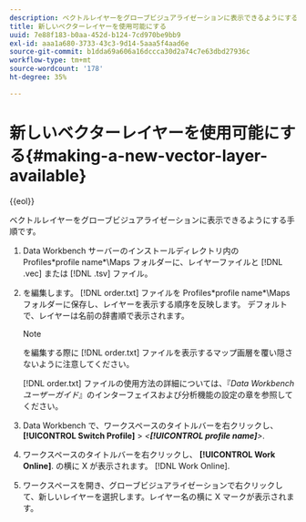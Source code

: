 ```yaml
---
description: ベクトルレイヤーをグローブビジュアライゼーションに表示できるようにする手順です。
title: 新しいベクターレイヤーを使用可能にする
uuid: 7e88f183-b0aa-452d-b124-7cd970be9bb9
exl-id: aaa1a680-3733-43c3-9d14-5aaa5f4aad6e
source-git-commit: b1dda69a606a16dccca30d2a74c7e63dbd27936c
workflow-type: tm+mt
source-wordcount: '178'
ht-degree: 35%

---
```


# 新しいベクターレイヤーを使用可能にする{#making-a-new-vector-layer-available}

{{eol}}

ベクトルレイヤーをグローブビジュアライゼーションに表示できるようにする手順です。

1. Data Workbench サーバーのインストールディレクトリ内の Profiles\*profile name*\Maps フォルダーに、レイヤーファイルと [!DNL .vec] または [!DNL .tsv] ファイル。
1. を編集します。 [!DNL order.txt] ファイルを Profiles\*profile name*\Maps フォルダーに保存し、レイヤーを表示する順序を反映します。 デフォルトで、レイヤーは名前の辞書順で表示されます。

   >[!NOTE]
   >
   >を編集する際に [!DNL order.txt] ファイルを表示するマップ画層を覆い隠さないように注意してください。

   [!DNL order.txt] ファイルの使用方法の詳細については、『*Data Workbench ユーザーガイド*』のインターフェイスおよび分析機能の設定の章を参照してください。

1. Data Workbench で、ワークスペースのタイトルバーを右クリックし、 **[!UICONTROL Switch Profile]** > *&lt;**[!UICONTROL profile name]**>*.
1. ワークスペースのタイトルバーを右クリックし、 **[!UICONTROL Work Online]**. の横に X が表示されます。 [!DNL Work Online].
1. ワークスペースを開き、グローブビジュアライゼーションで右クリックして、新しいレイヤーを選択します。レイヤー名の横に X マークが表示されます。
